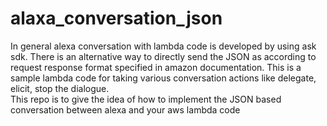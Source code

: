 # alaxa_conversation_json
In general alexa conversation with lambda code is developed by using ask sdk.
There is an alternative way to directly send the JSON as according to request response format specified in amazon documentation. This is a sample lambda code for taking various conversation actions like delegate, elicit, stop the dialogue.  
This repo is to give the idea of how to implement the JSON based conversation between alexa and your aws lambda code
